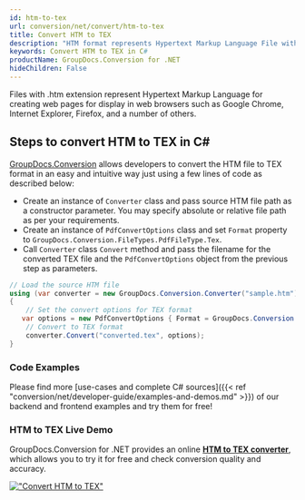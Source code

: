 ```yaml
---
id: htm-to-tex
url: conversion/net/convert/htm-to-tex
title: Convert HTM to TEX
description: "HTM format represents Hypertext Markup Language File with .htm extension. Learn how to convert HTM to TEX file programmatically in C# language using GroupDocs.Conversion for .NET library."
keywords: Convert HTM to TEX in C#
productName: GroupDocs.Conversion for .NET
hideChildren: False
---
```


Files with .htm extension represent Hypertext Markup Language for creating web pages for display in web browsers such as Google Chrome, Internet Explorer, Firefox, and a number of others.

## Steps to convert HTM to TEX in C#

[GroupDocs.Conversion](https://products.groupdocs.com/conversion/net) allows developers to convert the HTM file to TEX format in an easy and intuitive way just using a few lines of code as described below:

* Create an instance of `Converter` class and pass source HTM file path as a constructor parameter. You may specify absolute or relative file path as per your requirements. 
* Create an instance of `PdfConvertOptions` class and set `Format` property to `GroupDocs.Conversion.FileTypes.PdfFileType.Tex`.
* Call `Converter` class `Convert` method and pass the filename for the converted TEX file and the `PdfConvertOptions` object from the previous step as parameters.

```csharp
// Load the source HTM file
using (var converter = new GroupDocs.Conversion.Converter("sample.htm"))
{
    // Set the convert options for TEX format
   var options = new PdfConvertOptions { Format = GroupDocs.Conversion.FileTypes.PdfFileType.Tex };
    // Convert to TEX format
    converter.Convert("converted.tex", options);
}
```

### Code Examples

Please find more [use-cases and complete C# sources]({{< ref "conversion/net/developer-guide/examples-and-demos.md" >}}) of our backend and frontend examples and try them for free!

### HTM to TEX Live Demo

GroupDocs.Conversion for .NET provides an online [**HTM to TEX converter**](https://products.groupdocs.app/conversion/htm-to-tex), which allows you to try it for free and check conversion quality and accuracy.

[!["Convert HTM to TEX"](conversion/net/images/convert-to-tex/convert-htm-to-tex.png)](https://products.groupdocs.app/conversion/htm-to-tex)